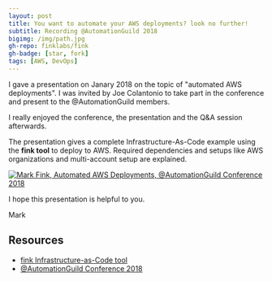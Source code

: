 ```yaml
---
layout: post
title: You want to automate your AWS deployments? look no further!
subtitle: Recording @AutomationGuild 2018
bigimg: /img/path.jpg
gh-repo: finklabs/fink
gh-badge: [star, fork]
tags: [AWS, DevOps]
---
```


I gave a presentation on Janary 2018 on the topic of "automated AWS deployments". I was invited by Joe Colantonio to take part in the conference and present to the @AutomationGuild members.

I really enjoyed the conference, the presentation and the Q&A session afterwards.

The presentation gives a complete Infrastructure-As-Code example using the **fink tool** to deploy to AWS. Required dependencies and setups like AWS organizations and multi-account setup are explained.


[![Mark Fink, Automated AWS Deployments, @AutomationGuild Conference 2018](https://img.youtube.com/vi/D-HbIV7WPxo/0.jpg)](https://www.youtube.com/watch?v=D-HbIV7WPxo)


I hope this presentation is helpful to you.

Mark


## Resources

* [fink Infrastructure-as-Code tool](https://github.com/finklabs/fink)
* [@AutomationGuild Conference 2018](https://automationguild.com/)
